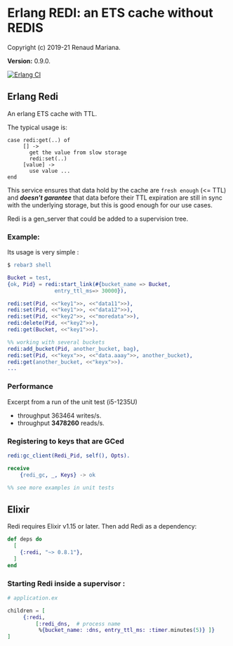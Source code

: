 # Erlang REDI: an ETS cache without REDIS

Copyright (c) 2019-21 Renaud Mariana.

__Version:__ 0.9.0.

[![Erlang CI](https://github.com/bougueil/erlang-redi/actions/workflows/ci.yml/badge.svg)](https://github.com/bougueil/erlang-redi/actions/workflows/ci.yml)


## Erlang Redi

An erlang ETS cache with TTL.

The typical usage is:
```
case redi:get(..) of
     [] ->
       get the value from slow storage
       redi:set(..)
     [value] ->
       use value ...
end
```

This service ensures that data hold by the cache are `fresh enough` (<= TTL) and ***doesn't garantee*** that data before their TTL expiration are still in sync with the underlying storage, but this is good enough for our use cases.

Redi is a gen_server that could be added to a supervision tree.

### Example:


Its usage is very simple :

```erlang
$ rebar3 shell

Bucket = test,
{ok, Pid} = redi:start_link(#{bucket_name => Bucket,
		       entry_ttl_ms=> 30000}),

redi:set(Pid, <<"key1">>, <<"data11">>),
redi:set(Pid, <<"key1">>, <<"data12">>),
redi:set(Pid, <<"key2">>, <<"moredata">>),
redi:delete(Pid, <<"key2">>),
redi:get(Bucket, <<"key1">>).

%% working with several buckets
redi:add_bucket(Pid, another_bucket, bag),
redi:set(Pid, <<"keyx">>, <<"data.aaay">>, another_bucket),
redi:get(another_bucket, <<"keyx">>).
...
```

### Performance

Excerpt from a run of the unit test (i5-1235U)

- throughput 363464 writes/s.
- throughput **3478260** reads/s.

### Registering to keys that are GCed

```erlang
redi:gc_client(Redi_Pid, self(), Opts).

receive
	{redi_gc, _, Keys} -> ok

%% see more examples in unit tests
```

## Elixir

Redi requires Elixir v1.15 or later. Then add Redi as a dependency:

```elixir
def deps do
  [
    {:redi, "~> 0.8.1"},
  ]
end
```

### Starting Redi inside a supervisor :

```elixir
# application.ex 

children = [
     {:redi,
         [:redi_dns,  # process name
          %{bucket_name: :dns, entry_ttl_ms: :timer.minutes(5)} ]}
]
```      
